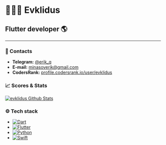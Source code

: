 # 👨🏻‍💻 Evklidus
## Flutter developer 🌎

---
  
### 📱 Contacts
+ **Telegram:** [@erik_q](https://t.me/erik_q)   
+ **E-mail:** [minasoverik@gmail.com](mailto:minasoverik@gmail.com)
+ **CodersRank:** [profile.codersrank.io/user/evklidus](https://profile.codersrank.io/user/evklidus)

### 📈 Scores & Stats  
  
[![evklidus Github Stats](https://github-readme-stats.vercel.app/api?username=evklidus&count_private=true&theme=default&show_icons=true)](https://github.com/evklidus)

### ⚙️ Tech stack  
  
+ [![Dart](https://img.shields.io/badge/-Dart-05122A?style=flat&logo=dart&logoColor=blue)](https://dart.dev/)  
+ [![Flutter](https://img.shields.io/badge/-Flutter-05122A?style=flat&logo=flutter&logoColor=blue)](http://flutter.dev/)
+ [![Python](https://img.shields.io/badge/-Python-05122A?style=flat&logo=python)](http://python.org/)
+ [![Swift](https://img.shields.io/badge/-Swift-05122A?style=flat&logo=swift)](https://swift.org/)
